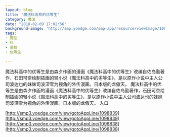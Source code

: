 ```yaml
---
layout: blog
title: "魔法科高校的优等生"
category: 魔法
date: "2018-02-09 17:02:56"
background-image: 'http://smp.yoedge.com/smp-app/resource/viewImage/1001252appline.png'
tags:
- 魔法
- 科
- 高校
- 优等生

---
```

魔法科高中的优等生是由森夕作画的漫画《魔法科高中的优等生》改编自佐岛勤著作，石田可奈绘制插画的轻小说《魔法科高中的劣等生》，是以原作小说中主人公司波达也的妹妹司波深雪为视角的外传漫画。日本版的龙傲天。
魔法科高中的优等生是由森夕作画的漫画《魔法科高中的优等生》改编自佐岛勤著作，石田可奈绘制插画的轻小说《魔法科高中的劣等生》，是以原作小说中主人公司波达也的妹妹司波深雪为视角的外传漫画。日本版的龙傲天。
入口

[http://smp3.yoedge.com/view/gotoAppLine/1098839](http://smp3.yoedge.com/view/gotoAppLine/1098839)
[http://smp3.yoedge.com/view/gotoAppLine/1098838](http://smp3.yoedge.com/view/gotoAppLine/1098838)

        
